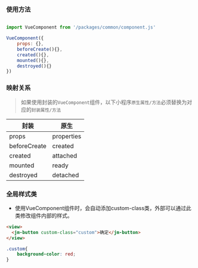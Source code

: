 ### 使用方法
```javascript

import VueComponent from '/packages/common/component.js'

VueComponent({
    props: {}, 
    beforeCreate(){},
    created(){}, 
    mounted(){}, 
    destroyed(){}
})
```

### 映射关系

>如果使用封装的`VueComponent`组件，以下小程序`原生属性/方法`必须替换为对应的`封装属性/方法`

| 封装          | 原生        | 
|--------------|----------- |
| props        | properties |
| beforeCreate | created    |
| created      | attached   |
| mounted      | ready      |
| destroyed    | detached   |

### 全局样式类

* 使用VueComponent组件时，会自动添加custom-class类，外部可以通过此类修改组件内部的样式。
```html
<view>
  <jm-button custom-class="custom">确定</jm-button>
</view>
```
```css
.custom{
    background-color: red;
}
```


